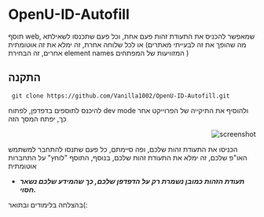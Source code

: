 # OpenU-ID-Autofill
תוסף web, שמאפשר להכניס את התעודת זהות פעם אחת, וכל פעם שתכנסו לשאילתא או לכל שלוחה אחרת, זה ימלא את זה אוטומתית
(מה שהופך את זה לבעייתי מאתרים אחרים, זה הבחירת element names המזוויעות של המפתחים )


## התקנה
``` git clone https://github.com/Vanilla1002/OpenU-ID-Autofill.git```

להיכנס לתוספים בדפדפן, לפתוח dev mode ולהוסיף את התיקייה של הפרוייקט
אחר כך, יפתח המסך הזה
<p align="right">
    <img src="https://github.com/user-attachments/assets/eb6e73d3-4c97-491a-898c-36cf0f4ac6c5" alt="screenshot" />
</p>



הכניסו את התעודת זהות שלכם, ופה סיימתם, כל פעם שתנסו להתחבר למשתמש האו"פ שלכם, זה ימלא את התעודת זהות שלכם, בנוסף, התוסף "לוחץ" על התחברות אוטומתית
- ***תעודת הזהות כמובן נשמרת רק על הדפדפן שלכם, כך שהמידע שלכם נשאר חסוי.***

בהצלחה בלימודים ובתואר(:

